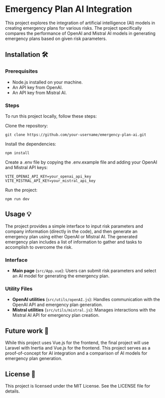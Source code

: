 # Emergency Plan AI Integration

This project explores the integration of artificial intelligence (AI) models in creating emergency plans for various risks. The project specifically compares the performance of OpenAI and Mistral AI models in generating emergency plans based on given risk parameters.

## Installation 🛠️

### Prerequisites
- Node.js installed on your machine.
- An API key from OpenAI.
- An API key from Mistral AI.

### Steps
To run this project locally, follow these steps:

Clone the repository:

    git clone https://github.com/your-username/emergency-plan-ai.git

Install the dependencies:

    npm install

Create a .env file by copying the .env.example file and adding your OpenAI and Mistral API keys:

    VITE_OPENAI_API_KEY=your_openai_api_key
    VITE_MISTRAL_API_KEY=your_mistral_api_key

Run the project:

    npm run dev
    
## Usage 💡

The project provides a simple interface to input risk parameters and company information (directly in the code), and then generate an emergency plan using either OpenAI or Mistral AI. The generated emergency plan includes a list of information to gather and tasks to accomplish to overcome the risk.
### Interface
- **Main page** (`src/App.vue`): Users can submit risk parameters and select an AI model for generating the emergency plan.

### Utility Files
- **OpenAI utilities** (`src/utils/openAI.js`): Handles communication with the OpenAI API and emergency plan generation.
- **Mistral utilities** (`src/utils/mistral.js`): Manages interactions with the Mistral AI API for emergency plan creation.

## Future work 🚀

While this project uses Vue.js for the frontend, the final project will use Laravel with Inertia and Vue.js for the frontend. This project serves as a proof-of-concept for AI integration and a comparison of AI models for emergency plan generation.

## License 📄
This project is licensed under the MIT License. See the LICENSE file for details.
